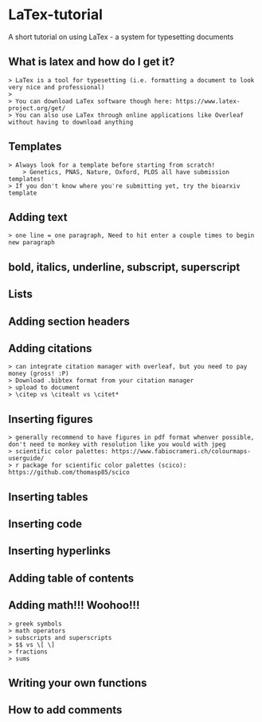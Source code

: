 # LaTex-tutorial
A short tutorial on using LaTex - a system for typesetting documents


## What is latex and how do I get it?
	> LaTex is a tool for typesetting (i.e. formatting a document to look very nice and professional)
	> 
	> You can download LaTex software though here: https://www.latex-project.org/get/
	> You can also use LaTex through online applications like Overleaf without having to download anything
## Templates
	> Always look for a template before starting from scratch!
		> Genetics, PNAS, Nature, Oxford, PLOS all have submission templates!
	> If you don't know where you're submitting yet, try the bioarxiv template
## Adding text
	> one line = one paragraph, Need to hit enter a couple times to begin new paragraph
## bold, italics, underline, subscript, superscript
## Lists
## Adding section headers
## Adding citations
	> can integrate citation manager with overleaf, but you need to pay money (gross! :P)
	> Download .bibtex format from your citation manager
	> upload to document
	> \citep vs \citealt vs \citet*
## Inserting figures
	> generally recommend to have figures in pdf format whenver possible, don't need to monkey with resolution like you would with jpeg
	> scientific color palettes: https://www.fabiocrameri.ch/colourmaps-userguide/
	> r package for scientific color palettes (scico): https://github.com/thomasp85/scico
## Inserting tables
## Inserting code
## Inserting hyperlinks
## Adding table of contents
## Adding math!!! Woohoo!!!
	> greek symbols
	> math operators
	> subscripts and superscripts
	> $$ vs \[ \]
	> fractions
	> sums
## Writing your own functions
## How to add comments
